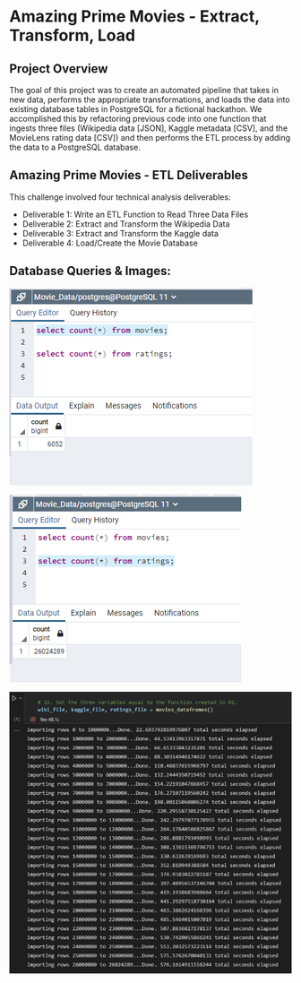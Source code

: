 # Amazing Prime Movies - Extract, Transform, Load

## Project Overview
The goal of this project was to create an automated pipeline that takes in new data, performs the appropriate transformations, and loads the data into existing database tables in PostgreSQL for a fictional hackathon. We accomplished this by refactoring previous code into one function that ingests three files (Wikipedia data [JSON], Kaggle metadata [CSV], and the MovieLens rating data [CSV]) and then performs the ETL process by adding the data to a PostgreSQL database.

## Amazing Prime Movies - ETL Deliverables
This challenge involved four technical analysis deliverables:
- Deliverable 1: Write an ETL Function to Read Three Data Files
- Deliverable 2: Extract and Transform the Wikipedia Data
- Deliverable 3: Extract and Transform the Kaggle data
- Deliverable 4: Load/Create the Movie Database

## Database Queries & Images: 

![movies_query.png](Resources/movies_query.png)

![ratings_query.png](Resources/ratings_query.png)

![add_database_elapsed_time.png](Resources/add_database_elapsed_time.png)
